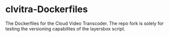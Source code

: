 # clvitra-Dockerfiles
The Dockerfiles for the Cloud Video Transcoder.
The repo fork is solely for testing the versioning capabilites of the layersbox script.
